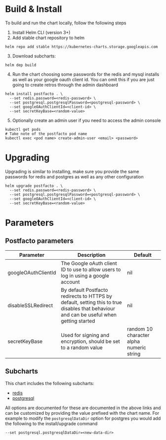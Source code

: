 # Build & Install

To build and run the chart locally, follow the following steps

1. Install Helm CLI (version 3+)
2. Add stable chart repository to helm
```shell script
helm repo add stable https://kubernetes-charts.storage.googleapis.com
```
3. Download subcharts:
```shell script
helm dep build
```
4. Run the chart choosing some passwords for the redis and mysql installs 
as well as your google oauth client id. You can omit this if you are just 
going to create retros through the admin dashboard
```shell script
helm install postfacto . \
  --set redis.password=<redis-password> \
  --set postgresql.postgresqlPassword=<postgresql-password> \
  --set googleOAuthClientId=<client-id> \
  --set secretKeyBase=<random-value>
```
5. Optionally create an admin user if you need to access the admin console
```shell script
kubectl get pods
# Take note of the postfacto pod name
kubectl exec <pod name> create-admin-user <email> <password> 
```

# Upgrading
Upgrading is similar to installing, make sure you provide the same passwords 
for redis and postgres as well as any other configuration
```shell script
helm upgrade postfacto . \
  --set redis.password=<redis-password> \
  --set postgresql.postgresqlPassword=<postgresql-password> \
  --set googleOAuthClientId=<client-id> \
  --set secretKeyBase=<random-value>
```

# Parameters

## Postfacto parameters

Parameter | Description | Default
----------|-------------|--------
googleOAuthClientId  | The Google oAuth client ID to use to allow users to log in using a google account | nil   
disableSSLRedirect  | By default Postfacto redirects to HTTPS by default, setting this to true disables that behaviour and can be useful when getting started | nil   
secretKeyBase | Used for signing and encryption, should be set to a random value | random 10 character alpha numeric string

## Subcharts
This chart includes the following subcharts: 
* [redis](https://github.com/bitnami/charts/tree/master/upstreamed/redis)
* [postgresql](https://github.com/bitnami/charts/tree/master/upstreamed/postgresql)

All options are documented for these are documented in the above links and can be customized
by providing the value prefixed with the chart name. For example to modify the `postgresqlDataDir` 
option for postgres you would add the following to the install/upgrade command

```shell script
--set postgresql.postgresqlDataDir=<new-data-dir>
```